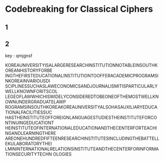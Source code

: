# Codebreaking for Classical Ciphers

## 1






## 2

key : qmjgnsf

KOREAUNIVERSITYISALARGERESEARCHINSTITUTIONNOTABLEINSOUTHKOREANHISTORYFORBE
INGTHEFIRSTEDUCATIONALINSTITUTIONTOOFFERACADEMICPROGRAMSINKOREAINVARIOUSDI
SCIPLINESSUCHASLAWECONOMICSANDJOURNALISMITISPARTICULARLYWELLKNOWNFORITSCOL
LEGEOFLAWWHICHISWIDELYCONSIDEREDTOBEONEOFTHEMOSTWELLKNOWNUNDERGRADUATELAWP
ROGRAMSINSOUTHKOREAKOREAUNIVERSITYALSOHASAUXILIARYEDUCATIONALFACILITIESSUC
HASTHEINSTITUTEOFFOREIGNLANGUAGESTUDIESTHEINSTITUTEFORCONTINUINGEDUCATIONT
HEINSTITUTEOFINTERNATIONALEDUCATIONANDTHECENTERFORTEACHINGANDLEARNINGTHERE
AREONEHUNDREDFIFTEENRESEARCHINSTITUTESINCLUDINGTHEBATTELLEKULABORATORYTHEI
LMININTERNATIONALRELATIONSINSTITUTEANDTHECENTERFORINFORMATIONSECURITYTECHN
OLOGIES

